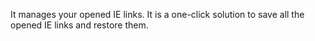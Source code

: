 It manages your opened IE links. It is a one-click solution to save all the opened IE links and restore them.